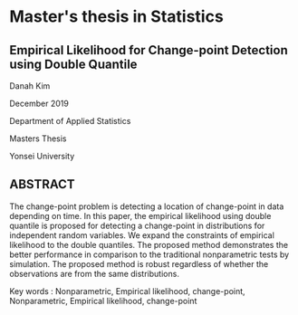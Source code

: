 # Master's thesis in Statistics

Empirical Likelihood for Change-point Detection using Double Quantile
----------

Danah Kim

December 2019

Department of Applied Statistics

Masters Thesis

Yonsei University


ABSTRACT
-----------------
The change-point problem is detecting a location of change-point in data depending on time. In this paper, the empirical likelihood using double quantile is proposed for detecting a change-point in distributions for independent random variables. We expand the constraints of empirical likelihood to the double quantiles. The proposed method demonstrates the better performance in comparison to the traditional nonparametric tests by simulation. The proposed method is robust regardless of whether the observations are from the same distributions.

Key words : Nonparametric, Empirical likelihood, change-point, Nonparametric, Empirical likelihood, change-point
